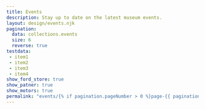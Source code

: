 ```yaml
---
title: Events
description: Stay up to date on the latest museum events.
layout: design/events.njk
pagination:
  data: collections.events
  size: 6
  reverse: true
testdata:
 - item1
 - item2
 - item3
 - item4
show_ford_store: true
show_patner: true
show_motors: true
permalink: "events/{% if pagination.pageNumber > 0 %}page-{{ pagination.pageNumber + 1 }}/{% endif %}index.html"
---
```


